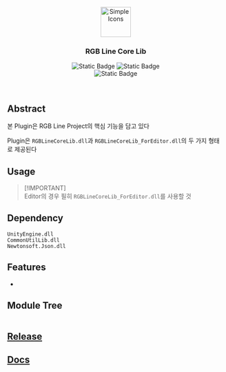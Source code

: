 <p align="center">
  <img src="https://github.com/user-attachments/assets/9f2e8c0d-7701-4050-ae0e-4d59992ec7b6" alt="Simple Icons" width=70>
  <h3 align="center">RGB Line Core Lib</h3>
</p>

<p align="center">
  <img alt="Static Badge" src="https://img.shields.io/badge/Lang-CSharp-blue">
  <img alt="Static Badge" src="https://img.shields.io/badge/Target-Unity-green">
  <br>
  <img alt="Static Badge" src="https://img.shields.io/badge/Usage-Plugin-red">
</p>

<br>

## Abstract
본 Plugin은 RGB Line Project의 핵심 기능을 담고 있다

Plugin은 ```RGBLineCoreLib.dll```과 ```RGBLineCoreLib_ForEditor.dll```의 두 가지 형태로 제공된다

## Usage
> [!IMPORTANT]\
> Editor의 경우 필히 ```RGBLineCoreLib_ForEditor.dll```를 사용할 것

## Dependency
```
UnityEngine.dll
CommonUtilLib.dll
Newtonsoft.Json.dll
```

## Features
- 

## Module Tree
```

```

## <a href="https://github.com/RGB-Line/RGBLineCoreLib/releases">Release</a>

## <a href="https://rgb-line.github.io/RGBLineCoreLib/">Docs</a>